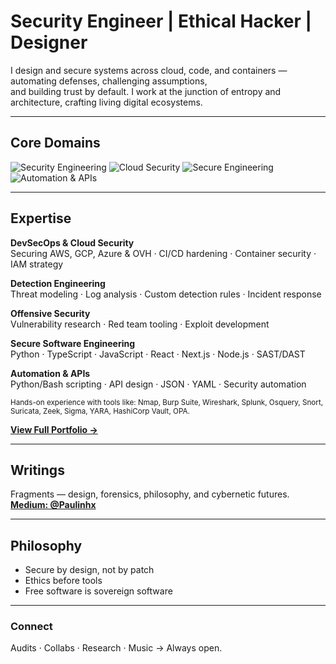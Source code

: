 # Security Engineer | Ethical Hacker | Designer

I design and secure systems across cloud, code, and containers — automating defenses, challenging assumptions,  
and building trust by default. I work at the junction of entropy and architecture, crafting living digital ecosystems.

---

## Core Domains  

![Security Engineering](https://img.shields.io/badge/Security_Engineering-0A66C2?style=for-the-badge&logo=protonvpn&logoColor=white)
![Cloud Security](https://img.shields.io/badge/Cloud_&_Infrastructure_Security-2E8B57?style=for-the-badge&logo=cloudflare&logoColor=white)
![Secure Engineering](https://img.shields.io/badge/Secure_Software_Engineering-FF7F50?style=for-the-badge&logo=githubcopilot&logoColor=white)
![Automation & APIs](https://img.shields.io/badge/Automation_&_APIs-DAA520?style=for-the-badge&logo=python&logoColor=black)

---

## Expertise  

**DevSecOps & Cloud Security**  
Securing AWS, GCP, Azure & OVH · CI/CD hardening · Container security · IAM strategy  

**Detection Engineering**  
Threat modeling · Log analysis · Custom detection rules · Incident response  

**Offensive Security**  
Vulnerability research · Red team tooling · Exploit development  

**Secure Software Engineering**  
Python · TypeScript · JavaScript · React · Next.js · Node.js · SAST/DAST  

**Automation & APIs**  
Python/Bash scripting · API design · JSON · YAML · Security automation  

<sub>Hands-on experience with tools like: Nmap, Burp Suite, Wireshark, Splunk, Osquery, Snort, Suricata, Zeek, Sigma, YARA, HashiCorp Vault, OPA.</sub>

[**View Full Portfolio →**](https://gigantic-television-7bb.notion.site/Portfolio-1192d1dfab5680388422dac459a44b2d)

---

## Writings  

Fragments — design, forensics, philosophy, and cybernetic futures.  
[**Medium: @Paulinhx**](https://medium.com/@Paulinhx)

---

## Philosophy  

- Secure by design, not by patch  
- Ethics before tools  
- Free software is sovereign software  

---

### Connect  

Audits · Collabs · Research · Music → Always open.






